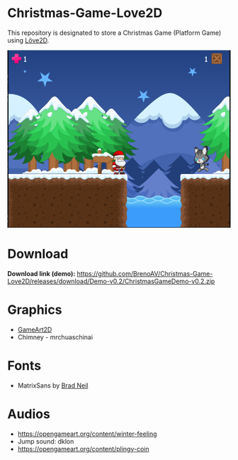 # Christmas-Game-Love2D

This repository is designated to store a Christmas Game (Platform Game) using [Löve2D](https://www.love2d.org).

![Image from the game](imgs/img1.png)

# Download

**Download link (demo):** https://github.com/BrenoAV/Christmas-Game-Love2D/releases/download/Demo-v0.2/ChristmasGameDemo-v0.2.zip

# Graphics

- [GameArt2D](https://www.gameart2d.com/freebies.html)
- Chimney - mrchuaschinai

# Fonts

- MatrixSans by [Brad Neil](https://fontesk.com/designer/brad-neil/)

# Audios

- https://opengameart.org/content/winter-feeling
- Jump sound: dklon
- https://opengameart.org/content/plingy-coin
